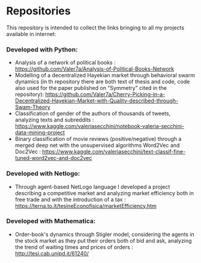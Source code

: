 # Repositories

This repository is intended to collect the links bringing to all my projects available in internet:

### Developed with Python:

* Analysis of a network of political books : https://github.com/Valer7a/Analysis-of-Political-Books-Network
* Modelling of a decentralized Hayekian market through behavioral swarm dynamics (in th repository there are both text of thesis and code, code also used for the paper published on "Symmetry" cited in the repository): https://github.com/Valer7a/Cherry-Picking-in-a-Decentralized-Hayekian-Market-with-Quality-described-through-Swam-Theory
* Classification of gender of the authors of thousands of tweets, analyzing texts and subreddits : https://www.kaggle.com/valeriasecchini/notebook-valeria-secchini-data-mining-project
* Binary classification of movie reviews (positive/negative) through a merged deep net with the unsupervised algorithms Word2Vec and Doc2Vec  : https://www.kaggle.com/valeriasecchini/text-classif-fine-tuned-word2vec-and-doc2vec


### Developed with Netlogo:

* Through agent-based NetLogo language I developed a project describing a competitive market and analyzing market efficiency both in free trade and with the introduction of a tax : https://terna.to.it/tesineEconofisica/marketEfficiency.htm


### Developed with Mathematica:

* Order-book's dynamics through Stigler model, considering the agents in the stock market as they put their orders both of bid and ask, analyzing the trend of waiting times and prices of orders : http://tesi.cab.unipd.it/61240/ 
